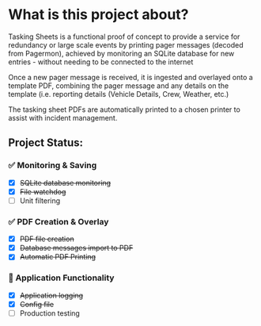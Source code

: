 # What is this project about?
Tasking Sheets is a functional proof of concept to provide a service for redundancy or large scale events by printing pager messages (decoded from Pagermon), achieved by monitoring an SQLite database for new entries - without needing to be connected to the internet

Once a new pager message is received, it is ingested and overlayed onto a template PDF, combining the pager message and any details on the template (i.e. reporting details (Vehicle Details, Crew, Weather, etc.)

The tasking sheet PDFs are automatically printed to a chosen printer to assist with incident management.

## __Project Status:__

### :white_check_mark: Monitoring & Saving

- [x] ~~SQLite database monitoring~~
- [x] ~~File watchdog~~
- [ ] Unit filtering

### :white_check_mark: PDF Creation & Overlay
- [x] ~~PDF file creation~~
- [x] ~~Database messages import to PDF~~
- [x] ~~Automatic PDF Printing~~

### :repeat: Application Functionality
- [x] ~~Application logging~~
- [x] ~~Config file~~
- [ ] Production testing
